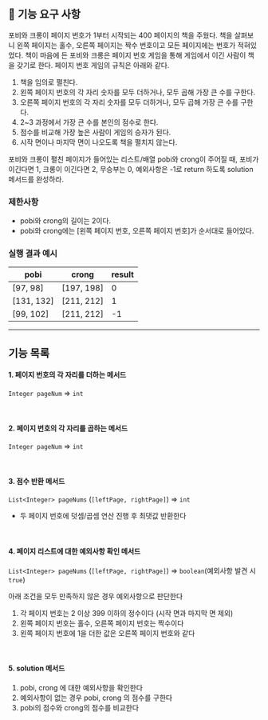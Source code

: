 ## 🚀 기능 요구 사항

포비와 크롱이 페이지 번호가 1부터 시작되는 400 페이지의 책을 주웠다. 책을 살펴보니 왼쪽 페이지는 홀수, 오른쪽 페이지는 짝수 번호이고 모든 페이지에는 번호가 적혀있었다. 책이 마음에 든 포비와 크롱은 페이지 번호 게임을 통해 게임에서 이긴 사람이 책을 갖기로 한다. 페이지 번호 게임의 규칙은 아래와 같다.

1. 책을 임의로 펼친다.
2. 왼쪽 페이지 번호의 각 자리 숫자를 모두 더하거나, 모두 곱해 가장 큰 수를 구한다.
3. 오른쪽 페이지 번호의 각 자리 숫자를 모두 더하거나, 모두 곱해 가장 큰 수를 구한다.
4. 2~3 과정에서 가장 큰 수를 본인의 점수로 한다.
5. 점수를 비교해 가장 높은 사람이 게임의 승자가 된다.
6. 시작 면이나 마지막 면이 나오도록 책을 펼치지 않는다.

포비와 크롱이 펼친 페이지가 들어있는 리스트/배열 pobi와 crong이 주어질 때, 포비가 이긴다면 1, 크롱이 이긴다면 2, 무승부는 0, 예외사항은 -1로 return 하도록 solution 메서드를 완성하라.

### 제한사항

- pobi와 crong의 길이는 2이다.
- pobi와 crong에는 [왼쪽 페이지 번호, 오른쪽 페이지 번호]가 순서대로 들어있다.

### 실행 결과 예시

| pobi | crong | result |
| --- | --- | --- |
| [97, 98] | [197, 198] | 0 |
| [131, 132] | [211, 212] | 1 |
| [99, 102] | [211, 212] | -1 |



---
## 기능 목록
#### 1. 페이지 번호의 각 자리를 더하는 메서드
```Integer pageNum``` => ```int```

<br/>

#### 2. 페이지 번호의 각 자리를 곱하는 메서드
```Integer pageNum``` => ```int```

<br/>

#### 3. 점수 반환 메서드
```List<Integer> pageNums``` (```[leftPage, rightPage]```) => ```int```

- 두 페이지 번호에 덧셈/곱셈 연산 진행 후 최댓값 반환한다

<br/>

#### 4. 페이지 리스트에 대한 예외사항 확인 메서드
```List<Integer> pageNums``` (```[leftPage, rightPage]```) => ```boolean```(예외사항 발견 시 ```true```)

아래 조건을 모두 만족하지 않은 경우 예외사항으로 판단한다
  1. 각 페이지 번호는 2 이상 399 이하의 정수이다 (시작 면과 마지막 면 제외)
  2. 왼쪽 페이지 번호는 홀수, 오른쪽 페이지 번호는 짝수이다 
  3. 왼쪽 페이지 번호에 1을 더한 값은 오른쪽 페이지 번호와 같다

<br/>

#### 5. solution 메서드
1. pobi, crong 에 대한 예외사항을 확인한다
2. 예외사항이 없는 경우 pobi, crong 의 점수를 구한다
3. pobi의 점수와 crong의 점수를 비교한다


